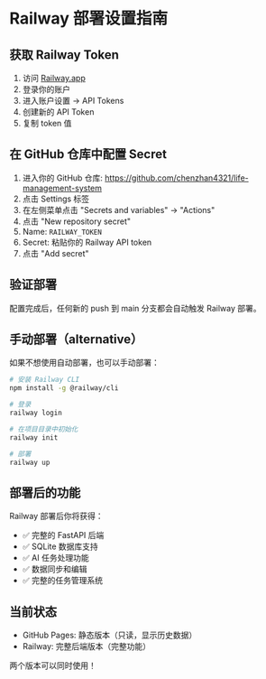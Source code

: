# Railway 部署设置指南

## 获取 Railway Token

1. 访问 [Railway.app](https://railway.app/)
2. 登录你的账户
3. 进入账户设置 → API Tokens
4. 创建新的 API Token
5. 复制 token 值

## 在 GitHub 仓库中配置 Secret

1. 进入你的 GitHub 仓库: https://github.com/chenzhan4321/life-management-system
2. 点击 Settings 标签
3. 在左侧菜单点击 "Secrets and variables" → "Actions"
4. 点击 "New repository secret"
5. Name: `RAILWAY_TOKEN`
6. Secret: 粘贴你的 Railway API token
7. 点击 "Add secret"

## 验证部署

配置完成后，任何新的 push 到 main 分支都会自动触发 Railway 部署。

## 手动部署（alternative）

如果不想使用自动部署，也可以手动部署：

```bash
# 安装 Railway CLI
npm install -g @railway/cli

# 登录
railway login

# 在项目目录中初始化
railway init

# 部署
railway up
```

## 部署后的功能

Railway 部署后你将获得：
- ✅ 完整的 FastAPI 后端
- ✅ SQLite 数据库支持
- ✅ AI 任务处理功能
- ✅ 数据同步和编辑
- ✅ 完整的任务管理系统

## 当前状态

- GitHub Pages: 静态版本（只读，显示历史数据）
- Railway: 完整后端版本（完整功能）

两个版本可以同时使用！